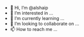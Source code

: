 - 👋 Hi, I’m @alshaip
- 👀 I’m interested in ...
- 🌱 I’m currently learning ...
- 💞️ I’m looking to collaborate on ...
- 📫 How to reach me ...

<!---
alshaip/alshaip is a ✨ special ✨ repository because its `README.md` (this file) appears on your GitHub profile.
You can click the Preview link to take a look at your changes.
--->
